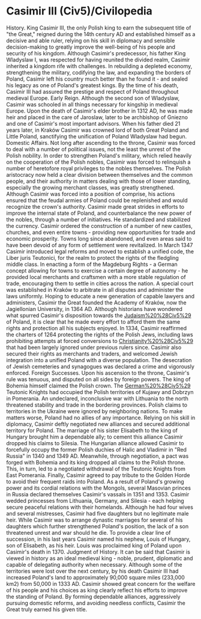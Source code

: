 # Casimir III (Civ5)/Civilopedia

History.
King Casimir III, the only Polish king to earn the subsequent title of "the Great," reigned during the 14th century AD and established himself as a decisive and able ruler, relying on his skill in diplomacy and sensible decision-making to greatly improve the well-being of his people and security of his kingdom. Although Casimir's predecessor, his father King Wladyslaw I, was respected for having reunited the divided realm, Casimir inherited a kingdom rife with challenges. In rebuilding a depleted economy, strengthening the military, codifying the law, and expanding the borders of Poland, Casimir left his country much better than he found it - and sealed his legacy as one of Poland's greatest kings. By the time of his death, Casimir III had assured the prestige and respect of Poland throughout medieval Europe.
Early Reign.
Although the second son of Wladyslaw, Casimir was schooled in all things necessary for kingship in medieval Europe. Upon the death of Casimir's elder brother in 1312 AD, he was made heir and placed in the care of Jaroslaw, later to be archbishop of Gniezno and one of Casimir's most important advisors. When his father died 21 years later, in Kraków Casimir was crowned lord of both Great Poland and Little Poland, sanctifying the unification of Poland Wladyslaw had begun.
Domestic Affairs.
Not long after ascending to the throne, Casimir was forced to deal with a number of political issues, not the least the unrest of the Polish nobility. In order to strengthen Poland's military, which relied heavily on the cooperation of the Polish nobles, Casimir was forced to relinquish a number of heretofore royal privileges to the nobles themselves. The Polish aristocracy now held a clear division between themselves and the common people, and their authority in matters dealing with those of lower standing, especially the growing merchant classes, was greatly strengthened. Although Casimir was forced into a position of comprise, his actions ensured that the feudal armies of Poland could be replenished and would recognize the crown's authority.
Casimir made great strides in efforts to improve the internal state of Poland, and counterbalance the new power of the nobles, through a number of initiatives. He standardized and stabilized the currency. Casimir ordered the construction of a number of new castles, churches, and even entire towns - providing new opportunities for trade and economic prosperity. Towns long since abandoned, and even areas said to have been devoid of any form of settlement were revitalized. In March 1347 Casimir introduced legal reforms and moved to establish a unified code, the Liber juris Teutonici, for the realm to protect the rights of the fledgling middle class. In enacting a form of the Magdeburg Rights - a German concept allowing for towns to exercise a certain degree of autonomy - he provided local merchants and craftsmen with a more stable regulation of trade, encouraging them to settle in cities across the nation. A special court was established in Kraków to arbitrate in all disputes and administer the laws uniformly. Hoping to educate a new generation of capable lawyers and administers, Casimir the Great founded the Academy of Kraków, now the Jagiellonian University, in 1364 AD.
Although historians have wondered what spurred Casimir's disposition towards the [Judaism%20%28Civ5%29](Jews) of Poland, it is clear that he made every effort to afford them the same rights and protection all his subjects enjoyed. In 1334, Casimir reaffirmed the charters of 1264 protecting the rights of the Polish Jews, including laws prohibiting attempts at forced conversions to [Christianity%20%28Civ5%29](Christianity) that had been largely ignored under previous rulers since. Casimir also secured their rights as merchants and traders, and welcomed Jewish integration into a unified Poland with a diverse population. The desecration of Jewish cemeteries and synagogues was declared a crime and vigorously enforced.
Foreign Successes.
Upon his ascension to the throne, Casimir's rule was tenuous, and disputed on all sides by foreign powers. The king of Bohemia himself claimed the Polish crown. The [German%20%28Civ5%29](German) Teutonic Knights had occupied the Polish territories of Kujawy and Dobrzyn in Pomerania. An undeclared, inconclusive war with Lithuania to the north threatened stability and trade in the bordering provinces. Polish claims to territories in the Ukraine were ignored by neighboring nations. To make matters worse, Poland had no allies of any importance.
Relying on his skill in diplomacy, Casimir deftly negotiated new alliances and secured additional territory for Poland. The marriage of his sister Elisabeth to the king of Hungary brought him a dependable ally; to cement this alliance Casimir dropped his claims to Silesia. The Hungarian alliance allowed Casimir to forcefully occupy the former Polish duchies of Halic and Vladimir in "Red Russia" in 1340 and 1349 AD. Meanwhile, through negotiation, a pact was forged with Bohemia and its king dropped all claims to the Polish throne. This, in turn, led to a negotiated withdrawal of the Teutonic Knights from East Pomerania. Finally, Casimir agreed to pay tribute to the Golden Horde to avoid their frequent raids into Poland. As a result of Poland's growing power and its cordial relations with the Mongols, several Masovian princes in Russia declared themselves Casimir's vassals in 1351 and 1353.
Casimir wedded princesses from Lithuania, Germany, and Silesia - each helping secure peaceful relations with their homelands. Although he had four wives and several mistresses, Casimir had five daughters but no legitimate male heir. While Casimir was to arrange dynastic marriages for several of his daughters which further strengthened Poland's position, the lack of a son threatened unrest and war should he die. To provide a clear line of succession, in his last years Casimir named his nephew, Louis of Hungary, son of Elisabeth, as his heir. Louis was proclaimed king of Poland upon Casimir's death in 1370.
Judgment of History.
It can be said that Casimir is viewed in history as an ideal medieval king - noble, prudent, diplomatic and capable of delegating authority when necessary. Although some of the territories were lost over the next century, by his death Casimir III had increased Poland's land to approximately 90,000 square miles (233,000 km2) from 50,000 in 1333 AD. Casimir showed great concern for the welfare of his people and his choices as king clearly reflect his efforts to improve the standing of Poland. By forming dependable alliances, aggressively pursuing domestic reforms, and avoiding needless conflicts, Casimir the Great truly earned his given title.